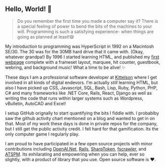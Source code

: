 ## Hello, World! 👋
> Do you remember the first time you made a computer say it?  There is a special feeling of power to bend the bits of the machines to your will.  Programming is such a satisfying experience- when things are going as planned at least!😄

My introduction to programming was HyperScript in 1992 on a Macintosh SE/30.  The 30 was for the 30MB hard drive that it came with.  (Okay, whatever grandpa!)  By 1996 I started learning HTML, and published my [first webpage](https://web.archive.org/web/20010429043607/http://www.onlinemac.com/users/cameroni/netpage/) complete with a frameset layout, marquee, hit counter, guestbook, webring, and background music!  What a time to be alive! ✨

These days I am a professional software developer at [Kittelson](https://github.com/kittelson) where I get involved in all kinds of digital endevors.  I'm actually *still* learning HTML, but also I have picked up CSS, Javascript, SQL, Bash, Lisp, Ruby, Python, PHP, C# and many frameworks like .NET Core, Rails, React, Django as well as writing the code that runs within larger systems such as Wordpress, vBulletin, AutoCAD and Excel!

I setup GitHub orignally to start quantifying the bits I fiddle with.  I probablby saw the github activity chart mentioned on a blog and wanted to get in on that.  Most of my work these days is done in private repos for the company, but I still get the public activity credit.  I fell hard for that gamification.  Its the only computer game I regularly play.  

I am proud to have participated in a few open source projects with minor contributions including [OpenAI.Net](https://github.com/jodendaal/OpenAI.Net), [Rails](https://github.com/rails/rails), [SharpToken](https://github.com/dmitry-brazhenko/SharpToken), [fscrawler](https://github.com/dadoonet/fscrawler), and [ATSPM](https://github.com/udotdevelopment/ATSPM).  Its exhilarating and empowering when you can help, ever so slightly, with a product of library that you use.  Open source software is ❤️.


<!--
**ian-cameron/ian-cameron** is a ✨ _special_ ✨ repository because its `README.md` (this file) appears on your GitHub profile.

Here are some ideas to get you started:

- 🔭 I’m currently working on ...
- 🌱 I’m currently learning ...
- 👯 I’m looking to collaborate on ...
- 🤔 I’m looking for help with ...
- 💬 Ask me about ...
- 📫 How to reach me: ...
- 😄 Pronouns: ...
- ⚡ Fun fact: ...
-->

